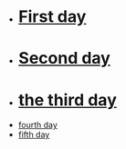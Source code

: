 - # [First day](https://gumirus.github.io/First-day/)
- # [Second day](https://gumirus.github.io/Second-day/)
- # [the third day](https://gumirus.github.io/third_day/)
- [fourth day]()
- [fifth day]()
